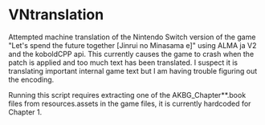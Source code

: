 # VNtranslation
Attempted machine translation of the Nintendo Switch version of the game "Let's spend the future together [Jinrui no Minasama e]" using ALMA ja V2 and the koboldCPP api.
This currently causes the game to crash when the patch is applied and too much text has been translated.
I suspect it is translating important internal game text but I am having trouble figuring out the encoding.

Running this script requires extracting one of the AKBG_Chapter**.book files from resources.assets in the game files, it is currently hardcoded for Chapter 1.
